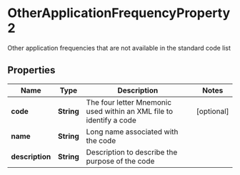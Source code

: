 

# OtherApplicationFrequencyProperty2

Other application frequencies that are not available in the standard code list

## Properties

| Name | Type | Description | Notes |
|------------ | ------------- | ------------- | -------------|
|**code** | **String** | The four letter Mnemonic used within an XML file to identify a code |  [optional] |
|**name** | **String** | Long name associated with the code |  |
|**description** | **String** | Description to describe the purpose of the code |  |



